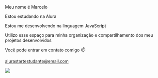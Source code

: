 Meu nome é Marcelo

Estou estudando na Alura

Estou me desenvolvendo na linguagem JavaScript

Utilizo esse espaço para minha organização e compartilhamento dos meu projetos desenvolvidos

Você pode entrar em contato comigo 📫

alurastartestudante@email.com




![](https://media1.tenor.com/m/5HwrEv6eR-YAAAAC/captain-marvel-superhero.gif)
